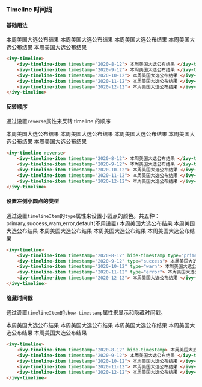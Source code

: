 ### Timeline 时间线

#### 基础用法

<ivy-timeline>
<ivy-timeline-item timestamp="2020-8-12">
本周美国大选公布结果
</ivy-timeline-item>
<ivy-timeline-item timestamp="2020-9-12">
本周美国大选公布结果
</ivy-timeline-item>
<ivy-timeline-item timestamp="2020-10-12">
本周美国大选公布结果
</ivy-timeline-item>
<ivy-timeline-item timestamp="2020-11-12">
本周美国大选公布结果
</ivy-timeline-item>
<ivy-timeline-item timestamp="2020-12-12">
本周美国大选公布结果
</ivy-timeline-item>
</ivy-timeline>

```html
<ivy-timeline>
    <ivy-timeline-item timestamp="2020-8-12"> 本周美国大选公布结果 </ivy-timeline-item>
    <ivy-timeline-item timestamp="2020-9-12"> 本周美国大选公布结果 </ivy-timeline-item>
    <ivy-timeline-item timestamp="2020-10-12"> 本周美国大选公布结果 </ivy-timeline-item>
    <ivy-timeline-item timestamp="2020-11-12"> 本周美国大选公布结果 </ivy-timeline-item>
    <ivy-timeline-item timestamp="2020-12-12"> 本周美国大选公布结果 </ivy-timeline-item>
</ivy-timeline>
```

#### 反转顺序

通过设置`reverse`属性来反转 timeline 的顺序

<ivy-timeline reverse>
<ivy-timeline-item timestamp="2020-8-12">
本周美国大选公布结果
</ivy-timeline-item>
<ivy-timeline-item timestamp="2020-9-12">
本周美国大选公布结果
</ivy-timeline-item>
<ivy-timeline-item timestamp="2020-10-12">
本周美国大选公布结果
</ivy-timeline-item>
<ivy-timeline-item timestamp="2020-11-12">
本周美国大选公布结果
</ivy-timeline-item>
<ivy-timeline-item timestamp="2020-12-12">
本周美国大选公布结果
</ivy-timeline-item>
</ivy-timeline>

```html
<ivy-timeline reverse>
    <ivy-timeline-item timestamp="2020-8-12"> 本周美国大选公布结果 </ivy-timeline-item>
    <ivy-timeline-item timestamp="2020-9-12"> 本周美国大选公布结果 </ivy-timeline-item>
    <ivy-timeline-item timestamp="2020-10-12"> 本周美国大选公布结果 </ivy-timeline-item>
    <ivy-timeline-item timestamp="2020-11-12"> 本周美国大选公布结果 </ivy-timeline-item>
    <ivy-timeline-item timestamp="2020-12-12"> 本周美国大选公布结果 </ivy-timeline-item>
</ivy-timeline>
```

#### 设置左侧小圆点的类型

通过设置`timelineItem`的`type`属性来设置小圆点的颜色。共五种：primary,success,warn,error,default(不用设置)
<ivy-timeline>
<ivy-timeline-item timestamp="2020-8-12" hide-timestamp type="primary">
本周美国大选公布结果
</ivy-timeline-item>
<ivy-timeline-item timestamp="2020-9-12" type="success">
本周美国大选公布结果
</ivy-timeline-item>
<ivy-timeline-item timestamp="2020-10-12" type="warn">
本周美国大选公布结果
</ivy-timeline-item>
<ivy-timeline-item timestamp="2020-11-12" type="error">
本周美国大选公布结果
</ivy-timeline-item>
<ivy-timeline-item timestamp="2020-12-12">
本周美国大选公布结果
</ivy-timeline-item>
</ivy-timeline>

```html
<ivy-timeline>
    <ivy-timeline-item timestamp="2020-8-12" hide-timestamp type="primary"> 本周美国大选公布结果 </ivy-timeline-item>
    <ivy-timeline-item timestamp="2020-9-12" type="success"> 本周美国大选公布结果 </ivy-timeline-item>
    <ivy-timeline-item timestamp="2020-10-12" type="warn"> 本周美国大选公布结果 </ivy-timeline-item>
    <ivy-timeline-item timestamp="2020-11-12" type="error"> 本周美国大选公布结果 </ivy-timeline-item>
    <ivy-timeline-item timestamp="2020-12-12"> 本周美国大选公布结果 </ivy-timeline-item>
</ivy-timeline>
```

#### 隐藏时间戳

通过设置`timelineItem`的`show-timestamp`属性来显示和隐藏时间戳。

<ivy-timeline>
<ivy-timeline-item timestamp="2020-8-12" hide-timestamp>
本周美国大选公布结果
</ivy-timeline-item>
<ivy-timeline-item timestamp="2020-9-12">
本周美国大选公布结果
</ivy-timeline-item>
<ivy-timeline-item timestamp="2020-10-12">
本周美国大选公布结果
</ivy-timeline-item>
<ivy-timeline-item timestamp="2020-11-12">
本周美国大选公布结果
</ivy-timeline-item>
<ivy-timeline-item timestamp="2020-12-12">
本周美国大选公布结果
</ivy-timeline-item>
</ivy-timeline>

```html
<ivy-timeline>
    <ivy-timeline-item timestamp="2020-8-12" hide-timestamp> 本周美国大选公布结果 </ivy-timeline-item>
    <ivy-timeline-item timestamp="2020-9-12"> 本周美国大选公布结果 </ivy-timeline-item>
    <ivy-timeline-item timestamp="2020-10-12"> 本周美国大选公布结果 </ivy-timeline-item>
    <ivy-timeline-item timestamp="2020-11-12"> 本周美国大选公布结果 </ivy-timeline-item>
    <ivy-timeline-item timestamp="2020-12-12"> 本周美国大选公布结果 </ivy-timeline-item>
</ivy-timeline>
```
